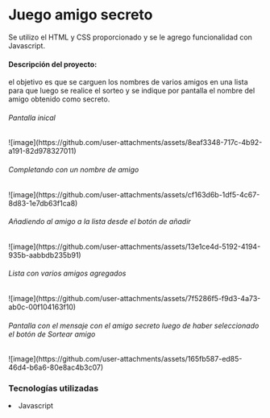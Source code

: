 <h1>Juego amigo secreto</h1>

<p>Se utilizo el HTML y CSS proporcionado y se le agrego funcionalidad con Javascript.</p>

<h4>Descripción del proyecto:</h4>
<p>el objetivo es que se carguen los nombres de varios amigos en una lista para que luego se realice el sorteo y se indique por pantalla el nombre del amigo obtenido como secreto.</p>

<h6>Pantalla inical</h6>
![image](https://github.com/user-attachments/assets/8eaf3348-717c-4b92-a191-82d978327011)
<h6>Completando con un nombre de amigo</h6>
![image](https://github.com/user-attachments/assets/cf163d6b-1df5-4c67-8d83-1e7db63f1ca8)
<h6>Añadiendo al amigo a la lista desde el botón de añadir</h6>
![image](https://github.com/user-attachments/assets/13e1ce4d-5192-4194-935b-aabbdb235b91)
<h6>Lista con varios amigos agregados</h6>
![image](https://github.com/user-attachments/assets/7f5286f5-f9d3-4a73-ab0c-00f104163f10)
<h6>Pantalla con el mensaje con el amigo secreto luego de haber seleccionado el botón de Sortear amigo</h6>
![image](https://github.com/user-attachments/assets/165fb587-ed85-46d4-b6a6-80e8ac4b3c07)

<h3>Tecnologías utilizadas</h3>
<p><li>Javascript</li></p>






